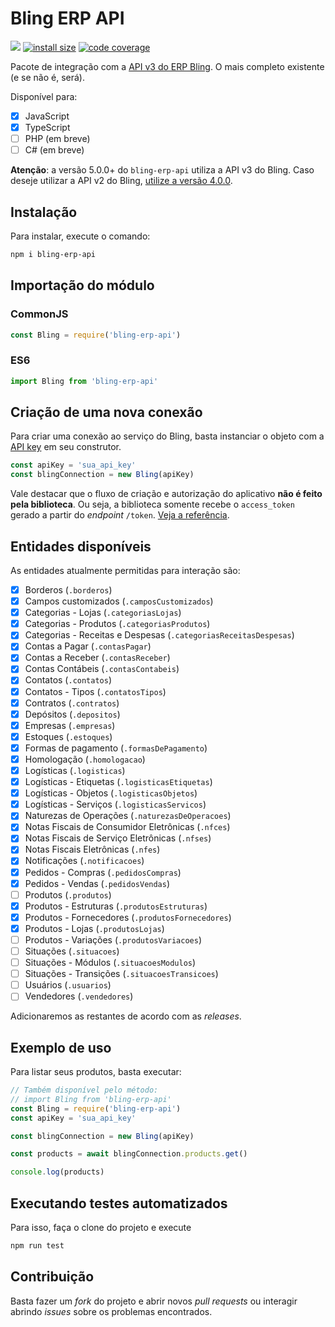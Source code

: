 # Bling ERP API

[![](https://img.shields.io/npm/v/bling-erp-api.svg)](https://www.npmjs.com/package/bling-erp-api)
[![install size](https://packagephobia.com/badge?p=bling-erp-api)](https://packagephobia.com/result?p=bling-erp-api)
[![code coverage](https://coveralls.io/repos/github/AlexandreBellas/bling-erp-api/badge.svg?branch=main)](https://coveralls.io/github/AlexandreBellas/bling-erp-api?branch=main)

Pacote de integração com a [API v3 do ERP Bling](https://developer.bling.com.br). O mais completo existente (e se não é, será).

Disponível para:

- [x] JavaScript
- [x] TypeScript
- [ ] PHP (em breve)
- [ ] C# (em breve)

**Atenção**: a versão 5.0.0+ do `bling-erp-api` utiliza a API v3 do Bling. Caso
deseje utilizar a API v2 do Bling,
[utilize a versão 4.0.0](https://github.com/AlexandreBellas/bling-erp-api/tree/v4.0.0).

## Instalação

Para instalar, execute o comando:

```bash
npm i bling-erp-api
```

## Importação do módulo

### CommonJS

```js
const Bling = require('bling-erp-api')
```

### ES6

```ts
import Bling from 'bling-erp-api'
```

## Criação de uma nova conexão

Para criar uma conexão ao serviço do Bling, basta instanciar o objeto com a [API key](https://developer.bling.com.br/autenticacao) em seu construtor.

```js
const apiKey = 'sua_api_key'
const blingConnection = new Bling(apiKey)
```

Vale destacar que o fluxo de criação e autorização do aplicativo **não é feito
pela biblioteca**. Ou seja, a biblioteca somente recebe o `access_token` gerado
a partir do _endpoint_ `/token`. [Veja a referência](https://developer.bling.com.br/aplicativos#tokens-de-acesso).

## Entidades disponíveis

As entidades atualmente permitidas para interação são:

- [x] Borderos (`.borderos`)
- [x] Campos customizados (`.camposCustomizados`)
- [x] Categorias - Lojas (`.categoriasLojas`)
- [x] Categorias - Produtos (`.categoriasProdutos`)
- [x] Categorias - Receitas e Despesas (`.categoriasReceitasDespesas`)
- [x] Contas a Pagar (`.contasPagar`)
- [x] Contas a Receber (`.contasReceber`)
- [x] Contas Contábeis (`.contasContabeis`)
- [x] Contatos (`.contatos`)
- [x] Contatos - Tipos (`.contatosTipos`)
- [x] Contratos (`.contratos`)
- [x] Depósitos (`.depositos`)
- [x] Empresas (`.empresas`)
- [x] Estoques (`.estoques`)
- [x] Formas de pagamento (`.formasDePagamento`)
- [x] Homologação (`.homologacao`)
- [x] Logísticas (`.logisticas`)
- [x] Logísticas - Etiquetas (`.logisticasEtiquetas`)
- [x] Logísticas - Objetos (`.logisticasObjetos`)
- [x] Logísticas - Serviços (`.logisticasServicos`)
- [x] Naturezas de Operações (`.naturezasDeOperacoes`)
- [x] Notas Fiscais de Consumidor Eletrônicas (`.nfces`)
- [x] Notas Fiscais de Serviço Eletrônicas (`.nfses`)
- [x] Notas Fiscais Eletrônicas (`.nfes`)
- [x] Notificações (`.notificacoes`)
- [x] Pedidos - Compras (`.pedidosCompras`)
- [x] Pedidos - Vendas (`.pedidosVendas`)
- [ ] Produtos (`.produtos`)
- [x] Produtos - Estruturas (`.produtosEstruturas`)
- [x] Produtos - Fornecedores (`.produtosFornecedores`)
- [x] Produtos - Lojas (`.produtosLojas`)
- [ ] Produtos - Variações (`.produtosVariacoes`)
- [ ] Situações (`.situacoes`)
- [ ] Situações - Módulos (`.situacoesModulos`)
- [ ] Situações - Transições (`.situacoesTransicoes`)
- [ ] Usuários (`.usuarios`)
- [ ] Vendedores (`.vendedores`)

Adicionaremos as restantes de acordo com as _releases_.

## Exemplo de uso

Para listar seus produtos, basta executar:

```js
// Também disponível pelo método:
// import Bling from 'bling-erp-api'
const Bling = require('bling-erp-api')
const apiKey = 'sua_api_key'

const blingConnection = new Bling(apiKey)

const products = await blingConnection.products.get()

console.log(products)
```

## Executando testes automatizados

Para isso, faça o clone do projeto e execute

```bash
npm run test
```

## Contribuição

Basta fazer um _fork_ do projeto e abrir novos _pull requests_ ou interagir
abrindo _issues_ sobre os problemas encontrados.

